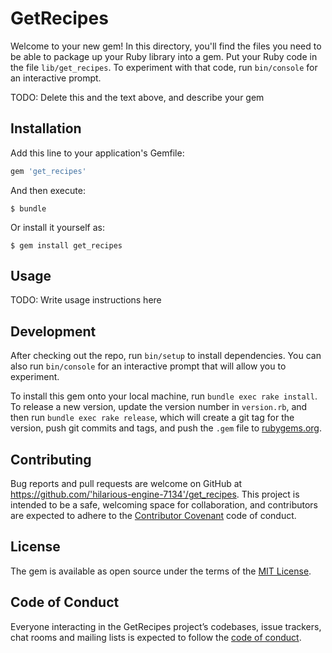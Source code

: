 # GetRecipes

Welcome to your new gem! In this directory, you'll find the files you need to be able to package up your Ruby library into a gem. Put your Ruby code in the file `lib/get_recipes`. To experiment with that code, run `bin/console` for an interactive prompt.

TODO: Delete this and the text above, and describe your gem

## Installation

Add this line to your application's Gemfile:

```ruby
gem 'get_recipes'
```

And then execute:

    $ bundle

Or install it yourself as:

    $ gem install get_recipes

## Usage

TODO: Write usage instructions here

## Development

After checking out the repo, run `bin/setup` to install dependencies. You can also run `bin/console` for an interactive prompt that will allow you to experiment.

To install this gem onto your local machine, run `bundle exec rake install`. To release a new version, update the version number in `version.rb`, and then run `bundle exec rake release`, which will create a git tag for the version, push git commits and tags, and push the `.gem` file to [rubygems.org](https://rubygems.org).

## Contributing

Bug reports and pull requests are welcome on GitHub at https://github.com/'hilarious-engine-7134'/get_recipes. This project is intended to be a safe, welcoming space for collaboration, and contributors are expected to adhere to the [Contributor Covenant](http://contributor-covenant.org) code of conduct.

## License

The gem is available as open source under the terms of the [MIT License](https://opensource.org/licenses/MIT).

## Code of Conduct

Everyone interacting in the GetRecipes project’s codebases, issue trackers, chat rooms and mailing lists is expected to follow the [code of conduct](https://github.com/'hilarious-engine-7134'/get_recipes/blob/master/CODE_OF_CONDUCT.md).
